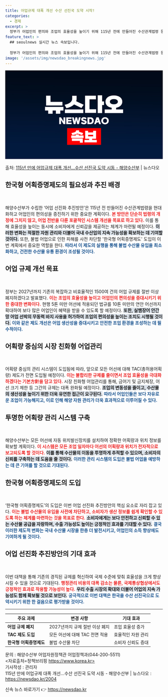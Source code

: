 ```yaml
---
title: 어업규제 대폭 개선 수산 선진국 도약 시작!
categories:
  - 경제
excerpt: >
  정부가 어업인의 편의와 조업의 효율성을 높이기 위해 115년 전에 만들어진 수산관계법령 등 기존의 복잡다양한…
feature_text: >
  ## seoulnews 실시간 뉴스 속보입니다.

  정부가 어업인의 편의와 조업의 효율성을 높이기 위해 115년 전에 만들어진 수산관계법령 등 기존의 복잡다양한…
image: '/assets/img/newsdao_breakingnews.jpg'
---
```


![뉴스다오 속보](/assets/img/newsdao_breakingnews.jpg)

<p>출처: <a href="https://newsdao.kr/2004" rel="dofollow">115년 만에 어업규제 대폭 개선…수산 선진국 도약 시동 - 해양수산부</a> | 뉴스다오</p>

<h2 data-ke-size="size26">한국형 어획증명제도의 필요성과 추진 배경</h2>

<p data-ke-size="size16">&nbsp;</p>

해양수산부가 수립한 ‘어업 선진화 추진방안’은 115년 전 만들어진 수산관계법령을 현대화하고 어업인의 편의성을 증진하기 위한 중요한 계획이다. <b><span style="color: #ee2323;">본 방안은 단순히 법령의 개정에 그치지 않고, 어업 전반을 다룬 포괄적인 시스템 개선을 목표로 하고 있다.</span></b> 이를 통해 효율성을 높이는 동시에 소비자에게 신뢰감을 제공하는 체계가 마련될 예정이다. <b><span style="background-color: #21538527;">이러한 변화는 적절한 자원 관리와 더불어 국내 수산업의 지속 가능성을 확보하는 데 기여할 것이다.</span></b> 또한, 불법 어업으로 인한 피해를 사전 차단할 '한국형 어획증명제도' 도입이 이번 계획에서 중요한 역할을 한다. <b><span style="color: #1a5490;">따라서 이 제도의 실행을 통해 불법 수산물 유입을 최소화하고, 건전한 수산물 유통 환경이 조성될 것이다.</span></b>

<h2 data-ke-size="size26">어업 규제 개선 목표</h2>

<p data-ke-size="size16">&nbsp;</p>

정부는 2027년까지 기존의 복잡하고 비효율적인 1500여 건의 어업 규제를 절반 이상 폐지하겠다고 발표했다. <b><span style="color: #ee2323;">이는 조업의 효율성을 높이고 어업인의 편의성을 증대시키기 위한 중대한 변화이다.</span></b> 현행 5톤 미만 어선에 적용되던 법규를 10톤 미만의 연안 어선까지 확대하여 보다 많은 어업인이 혜택을 받을 수 있도록 할 예정이다. <b><span style="background-color: #21538527;">또한, 실뱀장어 안간망 어업 선박의 무동력 바지 사용을 허가하여 조업의 편의성을 높이는 조치도 시행될 것이다.</span></b> <b><span style="color: #1a5490;">이와 같은 제도 개선은 어업 생산성을 증대시키고 안전한 조업 환경을 조성하는 데 필수적이다.</span></b>

<h2 data-ke-size="size26">어획량 중심의 시장 친화형 어업관리</h2>

<p data-ke-size="size16">&nbsp;</p>

어획량 중심의 관리 시스템이 도입됨에 따라, 앞으로 모든 어선에 대해 TAC(총허용어획량) 제도가 전면 도입될 예정이다. <b><span style="color: #ee2323;">이는 불합리한 규제를 줄이면서 조업 효율성을 극대화하겠다는 기본方針을 담고 있다.</span></b> 시장 친화형 어업관리를 통해, 금어기 및 금지체장, 어선 크기 제한 등 그간의 규제는 대폭 완화될 예정이다. <b><span style="background-color: #21538527;">조업의 변동성을 줄이고, 수산물의 생산성을 높이기 위한 더욱 유연한 접근이 요구된다.</span></b> <b><span style="color: #1a5490;">따라서 어업인들은 보다 자유로운 조업이 가능해지고, 이로 인해 해양 자원 관리가 더욱 효과적으로 이루어질 수 있다.</span></b>

<h2 data-ke-size="size26">투명한 어획량 관리 시스템 구축</h2>

<p data-ke-size="size16">&nbsp;</p>

해양수산부는 모든 어선에 자동 위치발신장치를 설치하여 정확한 어획량과 위치 정보를 확보할 계획이다. <b><span style="color: #ee2323;">이 시스템은 모든 조업 일자마다 어선의 어획량과 위치가 전자적으로 보고되도록 할 것이다.</span></b> <b><span style="background-color: #21538527;">이를 통해 수산물의 이동을 투명하게 추적할 수 있으며, 소비자의 신뢰를 구축하는 데 도움을 줄 것이다.</span></b> <b><span style="color: #1a5490;">이러한 관리 시스템의 도입은 불법 어업을 예방하는 데 큰 기여를 할 것으로 기대된다.</span></b>

<h2 data-ke-size="size26">한국형 어획증명제도의 도입</h2>

<p data-ke-size="size16">&nbsp;</p>

‘한국형 어획증명제도’의 도입은 이번 어업 선진화 추진방안의 핵심 요소로 자리 잡고 있다. <b><span style="color: #ee2323;">이는 불법 수산물의 유입을 사전에 차단하고, 소비자가 생산 정보를 쉽게 확인할 수 있도록 하는 체계를 마련하는 것을 목표로 한다.</span></b> <b><span style="background-color: #21538527;">소비자에게는 보다 안전하고 신뢰할 수 있는 수산물 공급을 자랑하며, 수출 가능성도 높이는 긍정적인 효과를 기대할 수 있다.</span></b> <b><span style="color: #1a5490;">결국 이러한 제도적 변화는 국내 수산물 시장을 한층 더 발전시키고, 어업인의 소득 향상에도 기여하게 될 것이다.</span></b>

<h2 data-ke-size="size26">어업 선진화 추진방안의 기대 효과</h2>

<p data-ke-size="size16">&nbsp;</p>

이번 대책을 통해 기존의 경직된 규제를 혁신하여 국제 수준에 맞춰 효율성을 크게 향상시킬 수 있을 것으로 기대된다. <b><span style="color: #ee2323;">행정관리 비용의 대폭 감소는 물론, 국제통상협상에서도 긍정적인 효과로 작용할 가능성이 높다.</span></b> <b><span style="background-color: #21538527;">우리 수출 시장의 확대와 더불어 어업의 지속 가능성도 함께 확보될 것으로 보인다.</span></b> <b><span style="color: #1a5490;">궁극적으로 이번 대책은 한국을 수산 선진국으로 도약시키기 위한 한 걸음으로 평가받을 것이다.</span></b>

<hr />

<table style="width: 100%;">
    <thead>
        <tr>
            <th>주요 과제</th>
            <th>변경 사항</th>
            <th>기대 효과</th>
        </tr>
    </thead>
    <tbody>
        <tr>
            <td><b>어업 규제 폐지</b></td>
            <td>2027년까지 규제 절반 이상 폐지</td>
            <td>조업 효율성 증가</td>
        </tr>
        <tr>
            <td><b>TAC 제도 도입</b></td>
            <td>모든 어선에 대해 TAC 전면 적용</td>
            <td>효율적인 자원 관리</td>
        </tr>
        <tr>
            <td><b>한국형 어획증명제도</b></td>
            <td>불법 수산물 차단</td>
            <td>소비자 신뢰도 증대</td>
        </tr>
    </tbody>
</table>

문의 : 해양수산부 어업자원정책관 어업정책과(044-200-5511)  
<자료출처=정책브리핑 https://www.korea.kr>  
기사작성 : 관리자  
115년 만에 어업규제 대폭 개선…수산 선진국 도약 시동 - 해양수산부 | 뉴스다오  : https://newsdao.kr/2004 

신속 뉴스 바로가기 👉 <a href="https://newsdao.kr" rel="dofollow">https://newsdao.kr</a>


